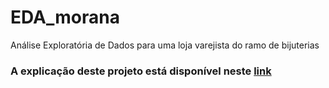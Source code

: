 # EDA_morana
Análise Exploratória de Dados para uma loja varejista do ramo de bijuterias

### **A explicação deste projeto está disponível neste [link](https://henriquelucasdf.github.io/post/projeto2/)**
